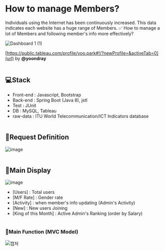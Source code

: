 # How to manage Members?
Individuals using the Internet has been continuously increased.
This data indicates each website has a huge range of Members.
:white_check_mark: How to manage a lot of Members and following member's info more effectively?
<br>

![Dashboard 1 (1)](https://user-images.githubusercontent.com/74237804/106974667-74f78300-6798-11eb-9bd5-8c2f32ad7d26.png)

[https://public.tableau.com/profile/yoo.park#!/?newProfile=&activeTab=0](url) by **@yoondray** 
<br><br>

##  :computer:Stack
- Front-end : Javascript, Bootstrap
- Back-end : Spring Boot (Java 8),  jstl
- Test : JUnit
- DB : MySQL, Tableau
- raw-data : ITU World Telecommunication/ICT Indicators database
<br><br>

## :clap:Request Definition
![image](https://user-images.githubusercontent.com/74237804/106974765-98bac900-6798-11eb-9878-ecf35afb1f66.png)
<br><br>

## :speech_balloon:Main Display
![image](https://user-images.githubusercontent.com/74237804/106974805-ab350280-6798-11eb-9ba9-0917552d8b68.png)

- [Users] : Total users
- [M/F Rate] : Gender rate
- [Activity] : when member's info updating (Admin's Activity)
- [New] : New users Joining
- [King of this Month] : Active Admin's Ranking (order by Salary)
<br><br>

### :hammer:**Main Function** (MVC Model)
![캡처](https://user-images.githubusercontent.com/74237804/106975119-429a5580-6799-11eb-9f79-ac689997d2db.PNG)






